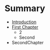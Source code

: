 # Summary

* [Introduction](README.md)
* [First Chapter](chapter1.md)
   * 2
   * Second
* SecondChapter

